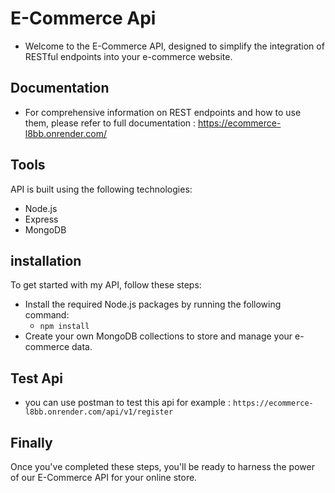 # E-Commerce Api
- Welcome to the E-Commerce API, designed to simplify the integration of RESTful endpoints into your e-commerce website.
## Documentation
- For comprehensive information on REST endpoints and how to use them, please refer to  full documentation : https://ecommerce-l8bb.onrender.com/
## Tools
API is built using the following technologies:
- Node.js
- Express
- MongoDB

## installation 
To get started with my API, follow these steps:
- Install the required Node.js packages by running the following command:
  - ``` npm install ```
- Create your own MongoDB collections to store and manage your e-commerce data.
## Test Api
- you can use postman to test this api for example : ``` https://ecommerce-l8bb.onrender.com/api/v1/register ```
## Finally 
Once you've completed these steps, you'll be ready to harness the power of our E-Commerce API for your online store.


